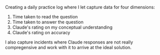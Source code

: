 Creating a daily practice log where I let capture data for four dimensions: 
1. Time taken to read the question
2. Time taken to answer the question
3. Claude's rating on my conceptual understanding
4. Claude's rating on accuracy

I also capture incidents where Claude responses are not really compregensive and work with it to arrive at the ideal solution. 
